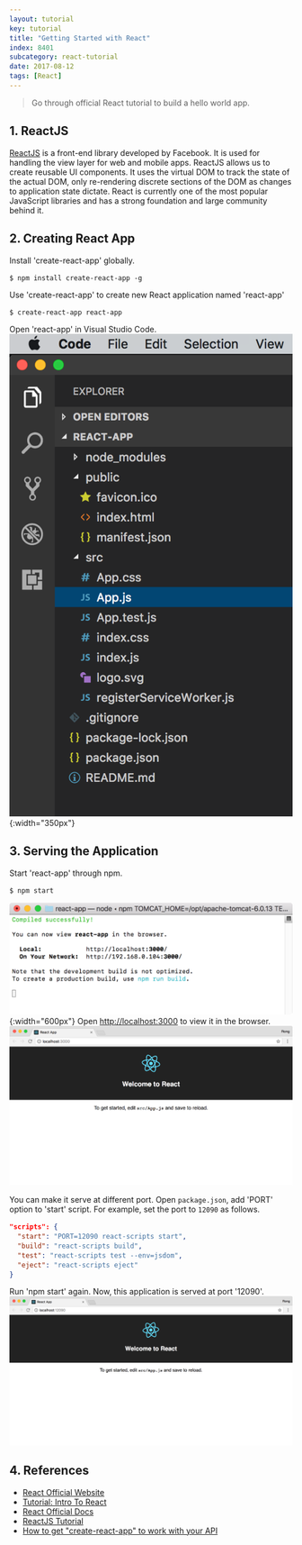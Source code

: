 ```yaml
---
layout: tutorial
key: tutorial
title: "Getting Started with React"
index: 8401
subcategory: react-tutorial
date: 2017-08-12
tags: [React]
---
```


> Go through official React tutorial to build a hello world app.

## 1. ReactJS
[ReactJS](https://reactjs.org/) is a front-end library developed by Facebook. It is used for handling the view layer for web and mobile apps. ReactJS allows us to create reusable UI components. It uses the virtual DOM to track the state of the actual DOM, only re-rendering discrete sections of the DOM as changes to application state dictate. React is currently one of the most popular JavaScript libraries and has a strong foundation and large community behind it.

## 2. Creating React App
Install 'create-react-app' globally.
```raw
$ npm install create-react-app -g
```
Use 'create-react-app' to create new React application named 'react-app'
```raw
$ create-react-app react-app
```
Open 'react-app' in Visual Studio Code.
![image](/assets/images/frontend/2601/project.png){:width="350px"}

## 3. Serving the Application
Start 'react-app' through npm.
```raw
$ npm start
```
![image](/assets/images/frontend/2601/npmstart.png){:width="600px"}
Open [http://localhost:3000](http://localhost:3000) to view it in the browser.
![image](/assets/images/frontend/2601/runapp.png)

You can make it serve at different port. Open `package.json`, add 'PORT' option to 'start' script. For example, set the port to `12090` as follows.
```json
"scripts": {
  "start": "PORT=12090 react-scripts start",
  "build": "react-scripts build",
  "test": "react-scripts test --env=jsdom",
  "eject": "react-scripts eject"
}
```
Run 'npm start' again. Now, this application is served at port '12090'.
![image](/assets/images/frontend/2601/changeport.png)  

## 4. References
* [React Official Website](https://reactjs.org/)
* [Tutorial: Intro To React](https://reactjs.org/tutorial/tutorial.html)
* [React Official Docs](https://reactjs.org/docs/hello-world.html)
* [ReactJS Tutorial](https://www.tutorialspoint.com/reactjs/index.htm)
* [How to get "create-react-app" to work with your API](https://www.fullstackreact.com/articles/using-create-react-app-with-a-server/)
